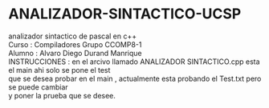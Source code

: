# ANALIZADOR-SINTACTICO-UCSP
analizador sintactico de pascal en c++<br />
Curso : Compiladores Grupo CCOMP8-1<br />
Alumno : Alvaro Diego Durand Manrique<br />
INSTRUCCIONES :
en el arcivo llamado ANALIZADOR SINTACTICO.cpp esta el main ahi solo se pone el test<br />
que se desea probar en el main , actualmente esta probando el Test.txt pero se puede cambiar <br />
y poner la prueba que se desee.
